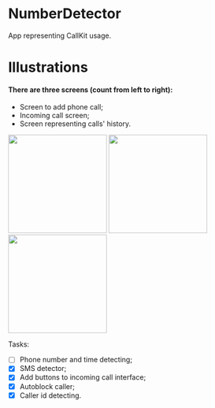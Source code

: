 # NumberDetector
App representing CallKit usage.

# Illustrations
#### There are three screens (count from left to right):
- Screen to add phone call;
- Incoming call screen;
- Screen representing calls' history.
<p float="center">
 <img src="https://user-images.githubusercontent.com/31551241/189049083-88623dc3-d57e-4bea-8e4b-4eabcc8e1cc5.PNG" width="200" />
 <img src="https://user-images.githubusercontent.com/31551241/189049089-94336280-488d-422e-8fb9-6a468eb7fa90.PNG" width="200" /> 
 <img src="https://user-images.githubusercontent.com/31551241/189049105-d916becd-04b1-42e0-a8c3-c9dee5e1db5a.PNG" width="200" />
</p>

Tasks:
- [ ] Phone number and time detecting;
- [x] SMS detector;
- [x] Add buttons to incoming call interface;
- [x] Autoblock caller;
- [x] Caller id detecting.
